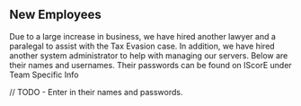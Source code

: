 New Employees
--------
Due to a large increase in business, we have hired another lawyer and a paralegal to assist with the Tax Evasion case.  In addition, we have hired another system administrator to help with managing our servers.  Below are their names and usernames.  Their passwords can be found on IScorE under Team Specific Info

// TODO - Enter in their names and passwords.
